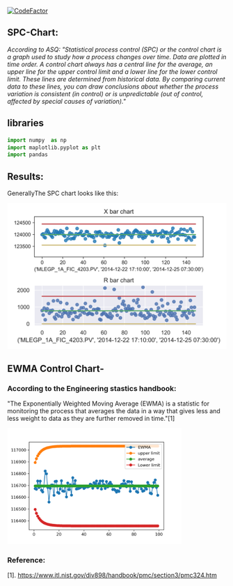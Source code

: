 [![CodeFactor](https://www.codefactor.io/repository/github/sumit-ai/spc-and-ewma-chart-/badge)](https://www.codefactor.io/repository/github/sumit-ai/spc-and-ewma-chart-)
## SPC-Chart:

_According to ASQ: "Statistical process control (SPC) or the control chart is a graph used to study how a process changes over time. Data are plotted in time order. A control chart always has a central line for the average, an upper line for the upper control limit and a lower line for the lower control limit. These lines are determined from historical data. By comparing current data to these lines, you can draw conclusions about whether the process variation is consistent (in control) or is unpredictable (out of control, affected by special causes of variation)."_

## libraries
``` python 
import numpy  as np 
import maplotlib.pyplot as plt 
import pandas
```

## Results:
GenerallyThe SPC chart looks like this: 

<img src="pic.png" width="600" />

## EWMA Control Chart-
### According to the Engineering stastics handbook:  
"The Exponentially Weighted Moving Average (EWMA) is a statistic for monitoring the process that averages the data in a way that gives less and less weight to data as they are further removed in time."[1]

<img src="EWMA.png" width="400" />


### Reference:

[1]. https://www.itl.nist.gov/div898/handbook/pmc/section3/pmc324.htm

